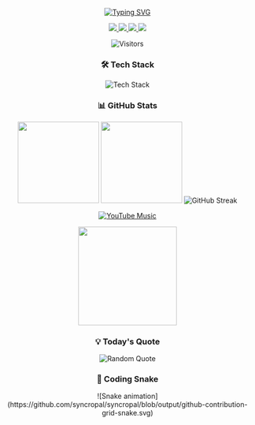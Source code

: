 <div align="center">
  
  <!-- Animated Header -->
  [![Typing SVG](https://readme-typing-svg.demolab.com?font=Fira+Code&weight=600&size=26&duration=3000&pause=1000&color=38F7D6&width=550&lines=Welcome+Hero!+👋;I'm+Tripal+Bayalkoti;Full-Stack+Developer;From+DHI,+Nepal)](https://git.io/typing-svg)

  <!-- Badges -->
  <p>
    <a href="https://linkedin.com/in/tripal-bayalkoti-52b582338/">
      <img src="https://img.shields.io/badge/-LinkedIn-0077B5?style=for-the-badge&logo=linkedin&logoColor=white">
    </a>
    <a href="https://Instagram.com/tripal_ezyy69">
      <img src="https://img.shields.io/badge/-Twitter-1DA1F2?style=for-the-badge&logo=twitter&logoColor=white">
    </a>
    <a href="mailto:Syncrobyte7@gmail.com">
      <img src="https://img.shields.io/badge/-Email-D14836?style=for-the-badge&logo=gmail&logoColor=white">
    </a>
    <a href="https://syncropal.github.io/Tripalstack/">
      <img src="https://img.shields.io/badge/-Portfolio-FF7139?style=for-the-badge&logo=vercel&logoColor=white">
    </a>
  </p>

  <!-- Visitor Counter -->
  <img src="https://visitor-badge.laobi.icu/badge?page_id=syncropal.syncropal" alt="Visitors">

  <!-- Tech Stack -->
  <h3>🛠 Tech Stack</h3>
  <img src="https://skillicons.dev/icons?i=js,react,nodejs,py,java,aws,figma,tailwind&perline=6" alt="Tech Stack" />

  <!-- Stats Cards -->
  <h3>📊 GitHub Stats</h3>
  <img height="165em" src="https://github-readme-stats.vercel.app/api?username=syncropal&show_icons=true&theme=radical&count_private=true&include_all_commits=true" />
  <img height="165em" src="https://github-readme-stats.vercel.app/api/top-langs/?username=syncropal&layout=compact&theme=radical&langs_count=8" />

  <!-- Streak Stats -->
  <img src="https://streak-stats.demolab.com?user=syncropal&theme=radical&date_format=j%20M%5B%20Y%5D" alt="GitHub Streak" />

  [![YouTube Music](https://img.shields.io/badge/▶_Play_on_YouTube-FF0000?style=for-the-badge&logo=youtube&logoColor=white)](https://youtu.be/FOjdXSrtUxA)

<a href="[https://youtu.be/FOjdXSrtUxA](https://youtu.be/XR7Ev14vUh8?si=qdrV1pWvywYXxVhj)">
  <img src="https://img.youtube.com/vi/FOjdXSrtUxA/mqdefault.jpg" width="200">
</a>
</a>
  <br>
  <!-- Quote -->
  <h3>💡 Today's Quote</h3>
  <img src="https://quotes-github-readme.vercel.app/api?type=horizontal&theme=radical" alt="Random Quote">

  <!-- Snake Game -->
  <h3>🐍 Coding Snake</h3>
  ![Snake animation](https://github.com/syncropal/syncropal/blob/output/github-contribution-grid-snake.svg)
</div>
